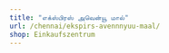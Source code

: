 ```yaml
---
title: "எக்ஸ்பிரஸ் அவென்யூ மால்"
url: /chennai/ekspirs-avennnyuu-maal/
shop: Einkaufszentrum
---
```

